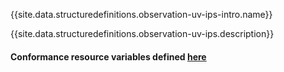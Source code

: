 {{site.data.structuredefinitions.observation-uv-ips-intro.name}}

{{site.data.structuredefinitions.observation-uv-ips.description}}

#### Conformance resource variables defined [here](http://wiki.hl7.org/index.php?title=IG_Publisher_Documentation#Jekyll)
